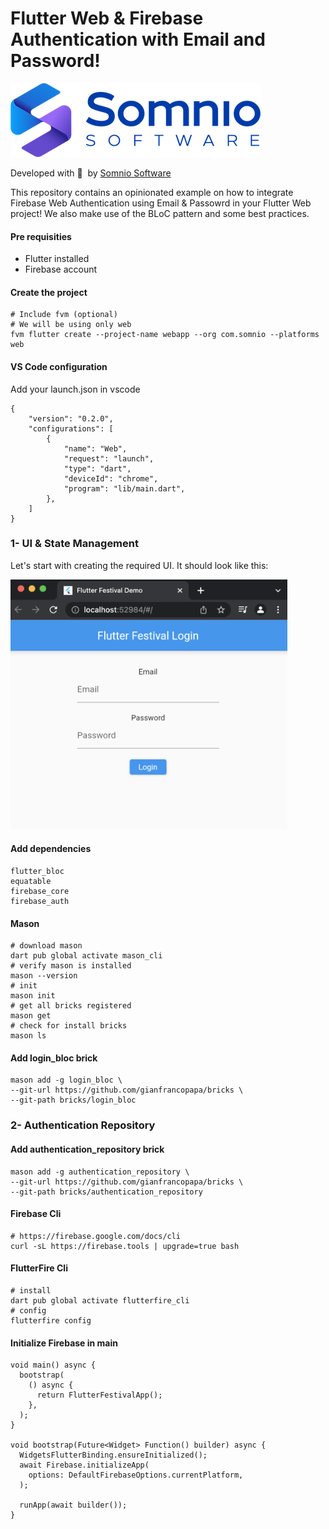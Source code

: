 # Flutter Web & Firebase Authentication with Email and Password!

[![Somnio Software](docs/logo.png)][somnio_software_link]

Developed with :blue_heart: &nbsp;by [Somnio Software][somnio_software_link]

This repository contains an opinionated example on how to integrate Firebase Web Authentication using Email & Passowrd in your Flutter Web project!
We also make use of the BLoC pattern and some best practices.

[//]: # "Links"
[somnio_software_link]: https://somniosoftware.com/


#### Pre requisities
- Flutter installed
- Firebase account

#### Create the project

```
# Include fvm (optional)
# We will be using only web
fvm flutter create --project-name webapp --org com.somnio --platforms web
```

#### VS Code configuration

Add your launch.json in vscode

```
{
    "version": "0.2.0",
    "configurations": [
        {
            "name": "Web",
            "request": "launch",
            "type": "dart",
            "deviceId": "chrome",
            "program": "lib/main.dart",
        },
    ]
}
```

### 1- UI & State Management

Let's start with creating the required UI. It should look like this:

<img src="docs/login_ui.png" height="400">

#### Add dependencies
```
flutter_bloc
equatable
firebase_core
firebase_auth
```

#### Mason

```
# download mason
dart pub global activate mason_cli
# verify mason is installed
mason --version
# init
mason init
# get all bricks registered
mason get
# check for install bricks
mason ls
```

#### Add login_bloc brick

```
mason add -g login_bloc \
--git-url https://github.com/gianfrancopapa/bricks \
--git-path bricks/login_bloc
```

### 2- Authentication Repository

#### Add authentication_repository brick
```
mason add -g authentication_repository \
--git-url https://github.com/gianfrancopapa/bricks \
--git-path bricks/authentication_repository
```

#### Firebase Cli

```
# https://firebase.google.com/docs/cli
curl -sL https://firebase.tools | upgrade=true bash
```

#### FlutterFire Cli

```
# install
dart pub global activate flutterfire_cli
# config
flutterfire config
```

#### Initialize Firebase in main

```
void main() async {
  bootstrap(
    () async {
      return FlutterFestivalApp();
    },
  );
}

void bootstrap(Future<Widget> Function() builder) async {
  WidgetsFlutterBinding.ensureInitialized();
  await Firebase.initializeApp(
    options: DefaultFirebaseOptions.currentPlatform,
  );

  runApp(await builder());
}
```